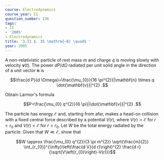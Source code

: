 ```yaml
---
course: Electrodynamics
course_year: II
question_number: 136
tags:
- II
- '2005'
- Electrodynamics
title: '3.II $. 35 \mathrm{~B} \quad$ '
year: 2005
---
```



A non-relativistic particle of rest mass $m$ and charge $q$ is moving slowly with velocity $\mathbf{v}(t)$. The power $d P / d \Omega$ radiated per unit solid angle in the direction of a unit vector $\mathbf{n}$ is

$$\frac{d P}{d \Omega}=\frac{\mu_{0}}{16 \pi^{2}}|\mathbf{n} \times q \dot{\mathbf{v}}|^{2} .$$

Obtain Larmor's formula

$$P=\frac{\mu_{0} q^{2}}{6 \pi}|\dot{\mathbf{v}}|^{2} .$$

The particle has energy $\mathcal{E}$ and, starting from afar, makes a head-on collision with a fixed central force described by a potential $V(r)$, where $V(r)>\mathcal{E}$ for $r<r_{0}$ and $V(r)<\mathcal{E}$ for $r>r_{0}$. Let $W$ be the total energy radiated by the particle. Given that $W \ll \mathcal{E}$, show that

$$W \approx \frac{\mu_{0} q^{2}}{3 \pi m^{2}} \sqrt{\frac{m}{2}} \int_{r_{0}}^{\infty}\left(\frac{d V}{d r}\right)^{2} \frac{d r}{\sqrt{V\left(r_{0}\right)-V(r)}}$$
